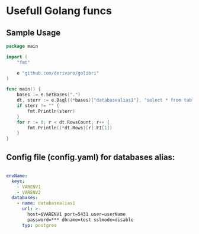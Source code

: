 # Usefull Golang funcs


## Sample Usage

``` go
package main

import (
	"fmt"

	e "github.com/derivaro/golibri"
)

func main() {
	bases := e.SetBases(".")
	dt, sterr := e.Dsql((*bases)["databasealias1"], "select * from table limit 10;")
	if sterr != "" {
		fmt.Println(sterr)
	}
	for r := 0; r < dt.RowsCount; r++ {
		fmt.Println((*dt.Rows)[r].FI[1])
	}
}
```


## Config file (config.yaml) for databases alias:

```yaml

envName:
  keys:
    - VARENV1
    - VARENV2
  databases:
    - name: databasealias1
      url: >-
        host=$VARENV1 port=5431 user=userName
        password=*** dbname=test sslmode=disable
      typ: postgres
   

```

